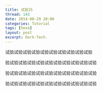```yaml
---
title: 试验15
thread: 143
date: 2014-08-29 20:00
categories: Tutorial
tags: [hexo]
layout: post
excerpt: Dark-Tech.
---
```



试验试验试验试验试验试验试验试验试验试验

验试验试验试验试验试验试验试验试验试验试验

验试验试验试验试验试验试验试验试验试验试验

验试验试验试验试验试验试验试验试验试验试验